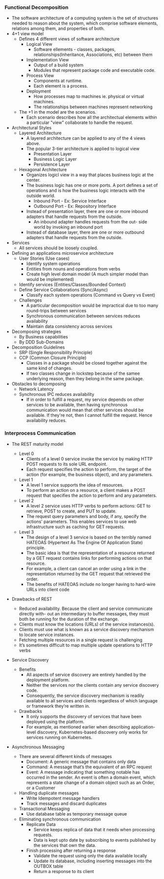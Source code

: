 ### Functional Decomposition
* The software architecture of a computing system is the set of structures needed to reason about the system, which comprise software elements, relations among them, and properties of both.
* 4+1 view model
    * Defines 4 different views of software architecture
        * Logical View
            * Software ellements - classes, packages, relationships(Inheritance, Associations, etc) between them
        * Implementation View
            * Output of a build system
            * Modules that represent package code and executable code.
        * Process View
            * Components at runtime.
            * Each element is a process.
        * Deployment
            * How processes map to machines ie. physical or virtual machines.
            * The relationships between machines represent networking
    * The +1 in the model are the scenarios.
        * Each scenario describes how all the architectual elements within a particular "view" collaborate to handle the request.
* Architectural Styles
    * Layered Architecture
        * A layered architecture can be applied to any of the 4 views above.
        * The popular 3-tier architecture is applied to logical view
            * Presentation Layer
            * Business Logic Layer
            * Persistence Layer
    * Hexagonal Architecture
        * Organizes logicl view in a way that places business logic at the center.
        * The business logic has one or more ports. A port defines a set of operations and is how the business logic interacts with the outside world.
            * Inbound Port - Ex: Service Interface
            * Outbound Port - Ex: Repository Interface			
        * Instead of presentation layer, there are one or more inbound adapters that handle requests from the outside.
            * An inbound adapter handles requests from the out- side world by invoking an inbound port
        * Instead of database layer, there are one or more outbound adapters that handle requests from the outside.
* Services
    * All services should be loosely coupled.
* Defining an applications microservice architecture
    * User Stories (Use cases)
        * Identify system operations
        * Entities from nouns and operations from verbs
        * Create high level domain model (A much simpler model than would be implemented)
    * Identify services (Entities/Classes/Bounded Context)
    * Define Service Collaborations (Sync/Async)
        * Classify each system operations (Command vs Query vs Event)
    * Challenges
        * A particular decomposition would be impractical due to too many round-trips between services
        * Synchronous communication between services reduces availability
        * Maintain data consistency across services
*  Decomposing strategies
    * By Business capabilities
    * By DDD Sub-Domains
* Decomposition Guidelines
    * SRP (Single Responsibility Principle)
    * CCP (Common Closure Principle)
        * Classes in a package should be closed together against the same kind of changes.
        * If two classes change in lockstep because of the samee underlying reason, then they belong in the same package. 
* Obstacles to decomposing
    * Network Latency
    * Synchronous IPC reduces availability
        * If in order to fulfill a request, my service depends on other services to be available, then having  synchronous communication would mean that other services should be available. If they're not, then I cannot fulfill the request. Hence availability reduces. 

### Interprocess Communication
* The REST maturity model
    * Level 0
        * Clients of a level 0 service invoke the service by making HTTP POST requests to its sole URL endpoint. 
        * Each request specifies the action to perform, the target of the action (for example, the business object), and any parameters.
    * Level 1
        * A level 1 service supports the idea of resources. 
        * To perform an action on a resource, a client makes a POST request that specifies the action to perform and any parameters.
    * Level 2
        * A level 2 service uses HTTP verbs to perform actions: GET to retrieve, POST to create, and PUT to update.
        * The request query parameters and body, if any, specify the actions' parameters. This enables services to use web infrastructure such as caching for GET requests.
    * Level 3
        * The design of a level 3 service is based on the terribly named HATEOAS (Hypertext As The Engine Of Application State) principle. 
        * The basic idea is that the representation of a resource returned by a GET request contains links for performing actions on that resource. 
        * For example, a client can cancel an order using a link in the representation returned by the GET request that retrieved the order. 
        * The benefits of HATEOAS include no longer having to hard-wire URLs into client code

* Drawbacks of REST
    * Reduced availability. Because the client and service communicate directly with- out an intermediary to buffer messages, they must both be running for the duration of the exchange.
    * Clients must know the locations (URLs) of the service instances(s).
    * Clients must use what is known as a service discovery mechanism to locate service instances.
    * Fetching multiple resources in a single request is challenging
    * It’s sometimes difficult to map multiple update operations to HTTP verbs

* Service Discovery
    * Benefits
        * All aspects of service discovery are entirely handled by the deployment platform. 
        * Neither the services nor the clients contain any service discovery code. 
        * Consequently, the service discovery mechanism is readily available to all services and clients regardless of which language or framework they’re written in.
    * Drawbacks
        * It only supports the discovery of services that have been deployed using the platform. 
        * For example, as mentioned earlier when describing application-level discovery, Kubernetes-based discovery only works for services running on Kubernetes.

* Asynchronous Messaging
    * There are several different kinds of messages
        * Document: A generic message that contains only data
        * Command: A message that’s the equivalent of an RPC request
        * Event: A message indicating that something notable has occurred in the sender. An event is often a domain event, which represents a state change of a domain object such as an Order, or a Customer
    * Handling duplicate messages
        * Write Idempotent message handlers
        * Track messages and discard duplicates
    * Transactional Messaging
        * Use database table as temporary message queue
    * Eliminating synchronous communication
      * Replicate Data
        * Service keeps replica of data that it needs when processing requests. 
        * Data is kept upto date by subscribing to events published by the services that own the data.
      * Finish processing after returning a response
        * Validate the request using only the data available locally
        * Update its database, including inserting messages into the OUTBOX table
        * Return a response to its client
        